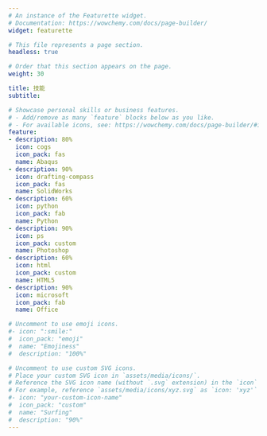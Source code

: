 ```yaml
---
# An instance of the Featurette widget.
# Documentation: https://wowchemy.com/docs/page-builder/
widget: featurette

# This file represents a page section.
headless: true

# Order that this section appears on the page.
weight: 30

title: 技能
subtitle:

# Showcase personal skills or business features.
# - Add/remove as many `feature` blocks below as you like.
# - For available icons, see: https://wowchemy.com/docs/page-builder/#icons
feature:
- description: 80%
  icon: cogs
  icon_pack: fas
  name: Abaqus
- description: 90%
  icon: drafting-compass
  icon_pack: fas
  name: SolidWorks
- description: 60%
  icon: python
  icon_pack: fab
  name: Python
- description: 90%
  icon: ps
  icon_pack: custom
  name: Photoshop
- description: 60%
  icon: html
  icon_pack: custom
  name: HTML5
- description: 90%
  icon: microsoft
  icon_pack: fab
  name: Office

# Uncomment to use emoji icons.
#- icon: ":smile:"
#  icon_pack: "emoji"
#  name: "Emojiness"
#  description: "100%"  

# Uncomment to use custom SVG icons.
# Place your custom SVG icon in `assets/media/icons/`.
# Reference the SVG icon name (without `.svg` extension) in the `icon` field.
# For example, reference `assets/media/icons/xyz.svg` as `icon: 'xyz'`
#- icon: "your-custom-icon-name"
#  icon_pack: "custom"
#  name: "Surfing"
#  description: "90%"
---
```


